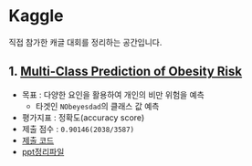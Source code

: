 # Kaggle
직접 참가한 캐글 대회를 정리하는 공간입니다.

## 1. [Multi-Class Prediction of Obesity Risk](https://www.kaggle.com/competitions/playground-series-s4e2)
- 목표 : 다양한 요인을 활용하여 개인의 비만 위험을 예측
  + 타겟인 `NObeyesdad`의 클래스 값 예측
- 평가지표 : 정확도(accuracy score)
- 제출 점수 : `0.90146(2038/3587)`
- [제출 코드](./Multi-Class-Prediction-of-Obesity-Risk/Obesity_Risk.ipynb)
- [ppt정리파일](./Multi-Class-Prediction-of-Obesity-Risk/Obesity_Risk.pdf)
